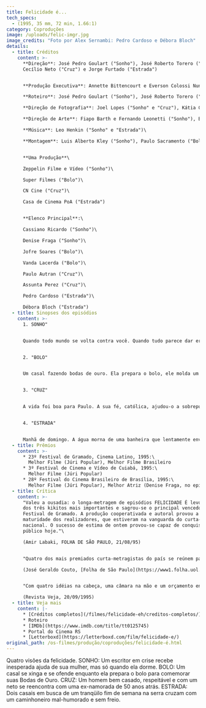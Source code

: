 ```yaml
---
title: Felicidade é...
tech_specs:
  - (1995, 35 mm, 72 min, 1.66:1)
category: Coproduções
image: /uploads/felic-imgr.jpg
image_credits: "Foto por Alex Sernambi: Pedro Cardoso e Débora Bloch"
details:
  - title: Créditos
    content: >-
      **Direção**: José Pedro Goulart ("Sonho"), José Roberto Torero ("Bolo"),
      Cecílio Neto ("Cruz") e Jorge Furtado ("Estrada")


      **Produção Executiva**: Annette Bittencourt e Everson Colossi Nunes ("Sonho"), Zita Carvalhosa ("Bolo"), Cecílio Neto ("Cruz"), Nora Goulart e Luciana Tomasi ("Estrada")\

      **Roteiro**: José Pedro Goulart ("Sonho"), José Roberto Torero ("Bolo"), Cecílio Neto ("Cruz") e Jorge Furtado ("Estrada")\

      **Direção de Fotografia**: Joel Lopes ("Sonho" e "Cruz"), Kátia Coelho ("Bolo"), Alex Sernambi ("Estrada")\

      **Direção de Arte**: Fiapo Barth e Fernando Leonetti ("Sonho"), Billy Castilho ("Bolo"), Fiapo Barth ("Estrada")\

      **Música**: Leo Henkin ("Sonho" e "Estrada")\

      **Montagem**: Luis Alberto Kley ("Sonho"), Paulo Sacramento ("Bolo"), Cristina Amaral ("Cruz"), Giba Assis Brasil ("Estrada")


      **Uma Produção**\

      Zeppelin Filme e Vídeo ("Sonho")\

      Super Filmes ("Bolo")\

      CN Cine ("Cruz")\

      Casa de Cinema PoA ("Estrada")


      **Elenco Principal**:\

      Cassiano Ricardo ("Sonho")\

      Denise Fraga ("Sonho")\

      Jofre Soares ("Bolo")\

      Vanda Lacerda ("Bolo")\

      Paulo Autran ("Cruz")\

      Assunta Perez ("Cruz")\

      Pedro Cardoso ("Estrada")\

      Débora Bloch ("Estrada")
  - title: Sinopses dos episódios
    content: >-
      1. SONHO"


      Quando todo mundo se volta contra você. Quando tudo parece dar errado e nada do que você faz funciona. Quando você sente que algo está se perdendo e não consegue reagir. É bom que você tenha alguém que lhe ajude.


      2. "BOLO"


      Um casal fazendo bodas de ouro. Ela prepara o bolo, ele molda um pedaço de madeira. Os dois se xingam e se ofendem. Felicidade pode ser apenas você ter alguém a quem humilhar. Felicidade pode ser apenas você não estar sozinho.


      3. "CRUZ"


      A vida foi boa para Paulo. A sua fé, católica, ajudou-o a sobrepujar as adversidades e permitiu-lhe construir uma linda família, uma posição social respeitável e uma vida confortável. Porém, algo aconteceu na vida de Paulo 50 anos atrás. Hoje é domingo, dia da missa. Antes da hora da missa ele vai se defrontar com este fantasma de 50 anos atrás. Ele vai ter que decidir entre a fé e a razão.


      4. "ESTRADA"


      Manhã de domingo. A água morna de uma banheira que lentamente envolve o corpo da mulher amada. Sexo. Velhos amigos. Novos amores. Jogar conversa fora. Café com leite e um pãozinho quente com manteiga. Férias remuneradas. Pequenos prazeres. Uma casa na serra. Pitangas. Uma estrada asfaltada. Sol nos plátanos. Trabalho. E muitos planos. Você acredita no Destino?
  - title: Prêmios
    content: >-
      * 23º Festival de Gramado, Cinema Latino, 1995:\
        Melhor Filme (Júri Popular), Melhor Filme Brasileiro
      * 3º Festival de Cinema e Vídeo de Cuiabá, 1995:\
        Melhor Filme (Júri Popular)
      * 28º Festival do Cinema Brasileiro de Brasília, 1995:\
        Melhor Filme (Júri Popular), Melhor Atriz (Denise Fraga, no episódio SONHO)
  - title: Crítica
    content: >-
      "Valeu a ousadia: o longa-metragem de episódios FELICIDADE É levou dois
      dos três kikitos mais importantes e sagrou-se o principal vencedor do 23º
      Festival de Gramado. A produção cooperativada e autoral provou a
      maturidade dos realizadores, que estiveram na vanguarda do curta-metragem
      nacional. O sucesso de estima de ontem provou-se capaz de conquistar o
      público hoje."\

      (Amir Labaki, FOLHA DE SÃO PAULO, 21/08/95)


      "Quatro dos mais premiados curta-metragistas do país se reúnem para fazer um longa-metragem de episódios. (...) Tudo somado, "A Felicidade É..." não deixa de ser um bom filme, com alguns momentos inspirados, como o genial desfecho do sonho maluco do primeiro episódio, ou os hilários planos de Pedro Cardoso para suas férias no campo ("Quero ficar deprimido uma hora, mais ou menos"). Além disso, é sempre um prazer ver em cena, bem dirigidos, atores como Jofre Soares e Paulo Autran. Mas a felicidade é mais que isso."\

      (José Geraldo Couto, [Folha de São Paulo](https://www1.folha.uol.com.br/fsp/1995/9/15/ilustrada/22.html), 15/09/1995)


      "Com quatro idéias na cabeça, uma câmara na mão e um orçamento enxuto, um quarteto de cineastas enfim conseguiu realizar o sonho dourado do cinema brasileiro: fazer um longa-metragem. (...) De longe, o melhor episódio é Estrada, roteirizado e dirigido por Jorge Furtado. Para a tela grande, Furtado recriou o charme e a frivolidade de dois jovens casais de classe média alta brasileira que planejam seus passatempos para um final de semana campestre. Enquanto isso, em rota de colisão com eles, trafega um caminhoneiro feio, sujo, malvado, carregando sucata e xingando palavrões. No cruzamento fugaz de destinos tão díspares, Furtado condiciona a felicidade à sorte. Acaba fazendo um belo curta".\

      (Revista Veja, 20/09/1995)
  - title: Veja mais
    content: |-
      * [Créditos completos](/filmes/felicidade-eh/creditos-completos/)
      * Roteiro
      * [IMDb](https://www.imdb.com/title/tt0125745)
      * Portal do Cinema RS
      * [Letterboxd](https://letterboxd.com/film/felicidade-e/)
original_path: /os-filmes/produção/coproduções/felicidade-é.html
---
```

Quatro visões da felicidade. SONHO: Um escritor em crise recebe inesperada ajuda de sua mulher, mas só quando ela dorme. BOLO: Um casal se xinga e se ofende enquanto ela prepara o bolo para comemorar suas Bodas de Ouro. CRUZ: Um homem bem casado, respeitável e com um neto se reencontra com uma ex-namorada de 50 anos atrás. ESTRADA: Dois casais em busca de um tranqüilo fim de semana na serra cruzam com um caminhoneiro mal-humorado e sem freio.